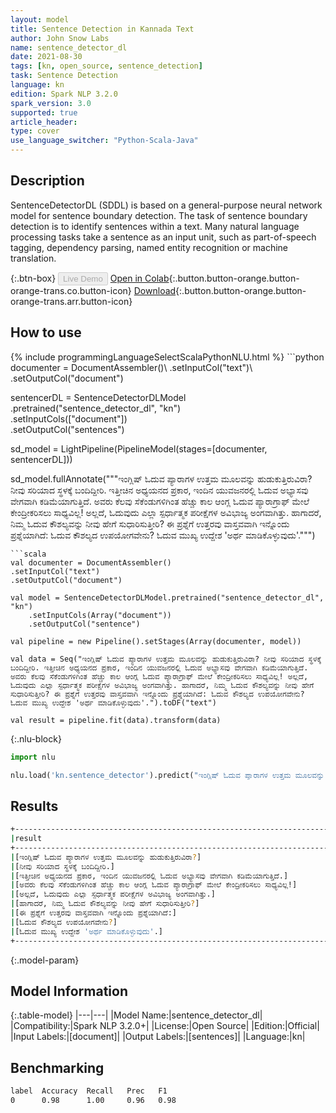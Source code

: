 ```yaml
---
layout: model
title: Sentence Detection in Kannada Text
author: John Snow Labs
name: sentence_detector_dl
date: 2021-08-30
tags: [kn, open_source, sentence_detection]
task: Sentence Detection
language: kn
edition: Spark NLP 3.2.0
spark_version: 3.0
supported: true
article_header:
type: cover
use_language_switcher: "Python-Scala-Java"
---
```


## Description

SentenceDetectorDL (SDDL) is based on a general-purpose neural network model for sentence boundary detection. The task of sentence boundary detection is to identify sentences within a text. Many natural language processing tasks take a sentence as an input unit, such as part-of-speech tagging, dependency parsing, named entity recognition or machine translation.

{:.btn-box}
<button class="button button-orange" disabled>Live Demo</button>
[Open in Colab](https://colab.research.google.com/github/JohnSnowLabs/spark-nlp-workshop/blob/master/tutorials/Certification_Trainings/Public/9.SentenceDetectorDL.ipynb){:.button.button-orange.button-orange-trans.co.button-icon}
[Download](https://s3.amazonaws.com/auxdata.johnsnowlabs.com/public/models/sentence_detector_dl_kn_3.2.0_3.0_1630336398052.zip){:.button.button-orange.button-orange-trans.arr.button-icon}

## How to use



<div class="tabs-box" markdown="1">
{% include programmingLanguageSelectScalaPythonNLU.html %}
```python
documenter = DocumentAssembler()\
.setInputCol("text")\
.setOutputCol("document")

sentencerDL = SentenceDetectorDLModel\
.pretrained("sentence_detector_dl", "kn") \
.setInputCols(["document"]) \
.setOutputCol("sentences")

sd_model = LightPipeline(PipelineModel(stages=[documenter, sentencerDL]))

sd_model.fullAnnotate("""ಇಂಗ್ಲಿಷ್ ಓದುವ ಪ್ಯಾರಾಗಳ ಉತ್ತಮ ಮೂಲವನ್ನು ಹುಡುಕುತ್ತಿರುವಿರಾ? ನೀವು ಸರಿಯಾದ ಸ್ಥಳಕ್ಕೆ ಬಂದಿದ್ದೀರಿ. ಇತ್ತೀಚಿನ ಅಧ್ಯಯನದ ಪ್ರಕಾರ, ಇಂದಿನ ಯುವಜನರಲ್ಲಿ ಓದುವ ಅಭ್ಯಾಸವು ವೇಗವಾಗಿ ಕಡಿಮೆಯಾಗುತ್ತಿದೆ. ಅವರು ಕೆಲವು ಸೆಕೆಂಡುಗಳಿಗಿಂತ ಹೆಚ್ಚು ಕಾಲ ಆಂಗ್ಲ ಓದುವ ಪ್ಯಾರಾಗ್ರಾಫ್ ಮೇಲೆ ಕೇಂದ್ರೀಕರಿಸಲು ಸಾಧ್ಯವಿಲ್ಲ! ಅಲ್ಲದೆ, ಓದುವುದು ಎಲ್ಲಾ ಸ್ಪರ್ಧಾತ್ಮಕ ಪರೀಕ್ಷೆಗಳ ಅವಿಭಾಜ್ಯ ಅಂಗವಾಗಿತ್ತು. ಹಾಗಾದರೆ, ನಿಮ್ಮ ಓದುವ ಕೌಶಲ್ಯವನ್ನು ನೀವು ಹೇಗೆ ಸುಧಾರಿಸುತ್ತೀರಿ? ಈ ಪ್ರಶ್ನೆಗೆ ಉತ್ತರವು ವಾಸ್ತವವಾಗಿ ಇನ್ನೊಂದು ಪ್ರಶ್ನೆಯಾಗಿದೆ: ಓದುವ ಕೌಶಲ್ಯದ ಉಪಯೋಗವೇನು? ಓದುವ ಮುಖ್ಯ ಉದ್ದೇಶ 'ಅರ್ಥ ಮಾಡಿಕೊಳ್ಳುವುದು'.""")
```
```scala
val documenter = DocumentAssembler()
.setInputCol("text")
.setOutputCol("document")

val model = SentenceDetectorDLModel.pretrained("sentence_detector_dl", "kn")
	.setInputCols(Array("document"))
	.setOutputCol("sentence")

val pipeline = new Pipeline().setStages(Array(documenter, model))

val data = Seq("ಇಂಗ್ಲಿಷ್ ಓದುವ ಪ್ಯಾರಾಗಳ ಉತ್ತಮ ಮೂಲವನ್ನು ಹುಡುಕುತ್ತಿರುವಿರಾ? ನೀವು ಸರಿಯಾದ ಸ್ಥಳಕ್ಕೆ ಬಂದಿದ್ದೀರಿ. ಇತ್ತೀಚಿನ ಅಧ್ಯಯನದ ಪ್ರಕಾರ, ಇಂದಿನ ಯುವಜನರಲ್ಲಿ ಓದುವ ಅಭ್ಯಾಸವು ವೇಗವಾಗಿ ಕಡಿಮೆಯಾಗುತ್ತಿದೆ. ಅವರು ಕೆಲವು ಸೆಕೆಂಡುಗಳಿಗಿಂತ ಹೆಚ್ಚು ಕಾಲ ಆಂಗ್ಲ ಓದುವ ಪ್ಯಾರಾಗ್ರಾಫ್ ಮೇಲೆ ಕೇಂದ್ರೀಕರಿಸಲು ಸಾಧ್ಯವಿಲ್ಲ! ಅಲ್ಲದೆ, ಓದುವುದು ಎಲ್ಲಾ ಸ್ಪರ್ಧಾತ್ಮಕ ಪರೀಕ್ಷೆಗಳ ಅವಿಭಾಜ್ಯ ಅಂಗವಾಗಿತ್ತು. ಹಾಗಾದರೆ, ನಿಮ್ಮ ಓದುವ ಕೌಶಲ್ಯವನ್ನು ನೀವು ಹೇಗೆ ಸುಧಾರಿಸುತ್ತೀರಿ? ಈ ಪ್ರಶ್ನೆಗೆ ಉತ್ತರವು ವಾಸ್ತವವಾಗಿ ಇನ್ನೊಂದು ಪ್ರಶ್ನೆಯಾಗಿದೆ: ಓದುವ ಕೌಶಲ್ಯದ ಉಪಯೋಗವೇನು? ಓದುವ ಮುಖ್ಯ ಉದ್ದೇಶ 'ಅರ್ಥ ಮಾಡಿಕೊಳ್ಳುವುದು'.").toDF("text")

val result = pipeline.fit(data).transform(data)
```

{:.nlu-block}
```python
import nlu

nlu.load('kn.sentence_detector').predict("ಇಂಗ್ಲಿಷ್ ಓದುವ ಪ್ಯಾರಾಗಳ ಉತ್ತಮ ಮೂಲವನ್ನು ಹುಡುಕುತ್ತಿರುವಿರಾ? ನೀವು ಸರಿಯಾದ ಸ್ಥಳಕ್ಕೆ ಬಂದಿದ್ದೀರಿ. ಇತ್ತೀಚಿನ ಅಧ್ಯಯನದ ಪ್ರಕಾರ, ಇಂದಿನ ಯುವಜನರಲ್ಲಿ ಓದುವ ಅಭ್ಯಾಸವು ವೇಗವಾಗಿ ಕಡಿಮೆಯಾಗುತ್ತಿದೆ. ಅವರು ಕೆಲವು ಸೆಕೆಂಡುಗಳಿಗಿಂತ ಹೆಚ್ಚು ಕಾಲ ಆಂಗ್ಲ ಓದುವ ಪ್ಯಾರಾಗ್ರಾಫ್ ಮೇಲೆ ಕೇಂದ್ರೀಕರಿಸಲು ಸಾಧ್ಯವಿಲ್ಲ! ಅಲ್ಲದೆ, ಓದುವುದು ಎಲ್ಲಾ ಸ್ಪರ್ಧಾತ್ಮಕ ಪರೀಕ್ಷೆಗಳ ಅವಿಭಾಜ್ಯ ಅಂಗವಾಗಿತ್ತು. ಹಾಗಾದರೆ, ನಿಮ್ಮ ಓದುವ ಕೌಶಲ್ಯವನ್ನು ನೀವು ಹೇಗೆ ಸುಧಾರಿಸುತ್ತೀರಿ? ಈ ಪ್ರಶ್ನೆಗೆ ಉತ್ತರವು ವಾಸ್ತವವಾಗಿ ಇನ್ನೊಂದು ಪ್ರಶ್ನೆಯಾಗಿದೆ: ಓದುವ ಕೌಶಲ್ಯದ ಉಪಯೋಗವೇನು? ಓದುವ ಮುಖ್ಯ ಉದ್ದೇಶ 'ಅರ್ಥ ಮಾಡಿಕೊಳ್ಳುವುದು'.", output_level ='sentence')  

```
</div>

## Results

```bash
+---------------------------------------------------------------------------------------------+
|result                                                                                       |
+---------------------------------------------------------------------------------------------+
|[ಇಂಗ್ಲಿಷ್ ಓದುವ ಪ್ಯಾರಾಗಳ ಉತ್ತಮ ಮೂಲವನ್ನು ಹುಡುಕುತ್ತಿರುವಿರಾ?]                                    				      |
|[ನೀವು ಸರಿಯಾದ ಸ್ಥಳಕ್ಕೆ ಬಂದಿದ್ದೀರಿ.]                                                           						      |
|[ಇತ್ತೀಚಿನ ಅಧ್ಯಯನದ ಪ್ರಕಾರ, ಇಂದಿನ ಯುವಜನರಲ್ಲಿ ಓದುವ ಅಭ್ಯಾಸವು ವೇಗವಾಗಿ ಕಡಿಮೆಯಾಗುತ್ತಿದೆ.]          			      |
|[ಅವರು ಕೆಲವು ಸೆಕೆಂಡುಗಳಿಗಿಂತ ಹೆಚ್ಚು ಕಾಲ ಆಂಗ್ಲ ಓದುವ ಪ್ಯಾರಾಗ್ರಾಫ್ ಮೇಲೆ ಕೇಂದ್ರೀಕರಿಸಲು ಸಾಧ್ಯವಿಲ್ಲ!]			      |
|[ಅಲ್ಲದೆ, ಓದುವುದು ಎಲ್ಲಾ ಸ್ಪರ್ಧಾತ್ಮಕ ಪರೀಕ್ಷೆಗಳ ಅವಿಭಾಜ್ಯ ಅಂಗವಾಗಿತ್ತು.]                        					      |
|[ಹಾಗಾದರೆ, ನಿಮ್ಮ ಓದುವ ಕೌಶಲ್ಯವನ್ನು ನೀವು ಹೇಗೆ ಸುಧಾರಿಸುತ್ತೀರಿ?]                             					      |
|[ಈ ಪ್ರಶ್ನೆಗೆ ಉತ್ತರವು ವಾಸ್ತವವಾಗಿ ಇನ್ನೊಂದು ಪ್ರಶ್ನೆಯಾಗಿದೆ:]                               						      |
|[ಓದುವ ಕೌಶಲ್ಯದ ಉಪಯೋಗವೇನು?]                                                               						      |
|[ಓದುವ ಮುಖ್ಯ ಉದ್ದೇಶ 'ಅರ್ಥ ಮಾಡಿಕೊಳ್ಳುವುದು'.]                                             					      |
+---------------------------------------------------------------------------------------------+

```

{:.model-param}
## Model Information

{:.table-model}
|---|---|
|Model Name:|sentence_detector_dl|
|Compatibility:|Spark NLP 3.2.0+|
|License:|Open Source|
|Edition:|Official|
|Input Labels:|[document]|
|Output Labels:|[sentences]|
|Language:|kn|

## Benchmarking

```bash
label  Accuracy  Recall   Prec   F1  
0      0.98      1.00     0.96   0.98
```